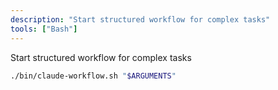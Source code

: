 ```yaml
---
description: "Start structured workflow for complex tasks"
tools: ["Bash"]
---
```


Start structured workflow for complex tasks

```bash
./bin/claude-workflow.sh "$ARGUMENTS"
```